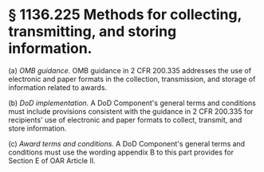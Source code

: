 # § 1136.225   Methods for collecting, transmitting, and storing information.

(a) *OMB guidance.* OMB guidance in 2 CFR 200.335 addresses the use of electronic and paper formats in the collection, transmission, and storage of information related to awards.


(b) *DoD implementation.* A DoD Component's general terms and conditions must include provisions consistent with the guidance in 2 CFR 200.335 for recipients' use of electronic and paper formats to collect, transmit, and store information.


(c) *Award terms and conditions.* A DoD Component's general terms and conditions must use the wording appendix B to this part provides for Section E of OAR Article II.




